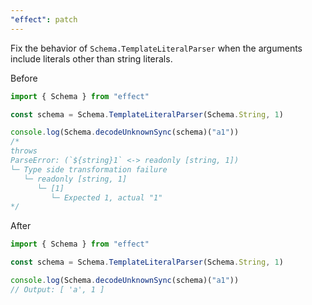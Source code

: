 ```yaml
---
"effect": patch
---
```


Fix the behavior of `Schema.TemplateLiteralParser` when the arguments include literals other than string literals.

Before

```ts
import { Schema } from "effect"

const schema = Schema.TemplateLiteralParser(Schema.String, 1)

console.log(Schema.decodeUnknownSync(schema)("a1"))
/*
throws
ParseError: (`${string}1` <-> readonly [string, 1])
└─ Type side transformation failure
   └─ readonly [string, 1]
      └─ [1]
         └─ Expected 1, actual "1"
*/
```

After

```ts
import { Schema } from "effect"

const schema = Schema.TemplateLiteralParser(Schema.String, 1)

console.log(Schema.decodeUnknownSync(schema)("a1"))
// Output: [ 'a', 1 ]
```
